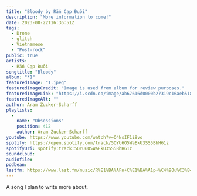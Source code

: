 ```yaml
---
title: "Bloody by Rắn Cạp Đuôi"
description: "More information to come!"
date: 2023-08-22T16:36:51Z
tags:
  - Drone
  - glitch
  - Vietnamese
  - "Post-rock"
public: true
artists:
  - Rắn Cạp Đuôi
songtitle: "Bloody"
album: "*1"
featuredImage: "1.jpeg"
featuredImageCredit: "Image is used from album for review purposes."
featuredImageLink: "https://i.scdn.co/image/ab67616d0000b27319c16aeb518313c0300eed45"
featuredImageAlt: ""
author: Aram Zucker-Scharff
playlists:
  -
    name: "Obsessions"
    position: 412
    author: Aram Zucker-Scharff
youtube: https://www.youtube.com/watch?v=O4NsIF1i8vo
spotify: https://open.spotify.com/track/5OYU6O5WaEkU3SS5BhH61z
spotifyUri: spotify:track:5OYU6O5WaEkU3SS5BhH61z
soundcloud:
audiofile:
podbean:
lastfm: https://www.last.fm/music/R%E1%BA%AFn+C%E1%BA%A1p+%C4%90u%C3%B4i/_/Bloody
---
```


A song I plan to write more about.
		